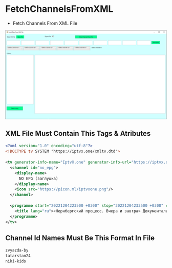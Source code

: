 # FetchChannelsFromXML
- Fetch Channels From XML File


![ur](https://github.com/goodluck3301/FetchChannelsFromXML/blob/master/FetchFromXML/bin/Debug/net6.0-windows/Capture.PNG)


## XML File Must Contain This Tags & Atributes
```xml
<?xml version="1.0" encoding="utf-8"?>
<!DOCTYPE tv SYSTEM "https://iptvx.one/xmltv.dtd">

<tv generator-info-name="IptvX.one" generator-info-url="https://iptvx.one/">
  <channel id="no_epg">
    <display-name>
      NO EPG (заглушка)
    </display-name>
    <icon src="https://picon.ml/iptvxone.png"/>
  </channel>
  
  <programme start="20221204223500 +0300" stop="20221204233500 +0300" channel="zvyazda-by">
    <title lang="ru">«Нюрнбергский процесс. Вчера и завтра» Документальный фильм</title>
  </programme>
</tv>
```

## Channel Id Names Must Be This Format In File
```txt
zvyazda-by
tatarstan24
niki-kids
```

